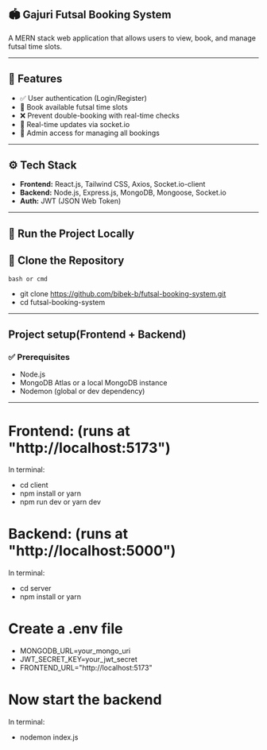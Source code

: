  🏟️ Gajuri Futsal Booking System
----------------------------------

A MERN stack web application that allows users to view, book, and manage futsal time slots.

---

## 🚀 Features

- ✅ User authentication (Login/Register)
- 📅 Book available futsal time slots
- ❌ Prevent double-booking with real-time checks
- 🔄 Real-time updates via socket.io
- 👮 Admin access for managing all bookings

---

## ⚙️ Tech Stack

- **Frontend:** React.js, Tailwind CSS, Axios, Socket.io-client  
- **Backend:** Node.js, Express.js, MongoDB, Mongoose, Socket.io  
- **Auth:** JWT (JSON Web Token)  

---

## 🚀 Run the Project Locally

## 📁 Clone the Repository

```bash or cmd```
- git clone https://github.com/bibek-b/futsal-booking-system.git
- cd futsal-booking-system

---

Project setup(Frontend + Backend)
--------------------------------

### ✅ Prerequisites
- Node.js
- MongoDB Atlas or a local MongoDB instance
- Nodemon (global or dev dependency)

---

# Frontend: (runs at "http://localhost:5173")
In terminal: 
  - cd client
  - npm install or yarn
  - npm run dev or yarn dev

# Backend: (runs at "http://localhost:5000")
In terminal:
   - cd server
   - npm install or yarn

# Create a .env file
  - MONGODB_URL=your_mongo_uri
  - JWT_SECRET_KEY=your_jwt_secret
  - FRONTEND_URL="http://localhost:5173"

# Now start the backend
  In terminal:
   - nodemon index.js
    
